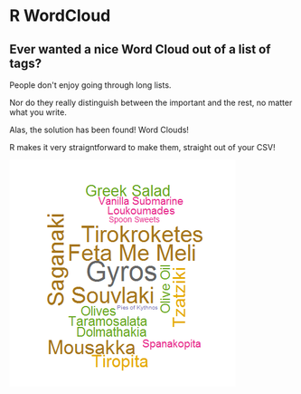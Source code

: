 # R WordCloud
## Ever wanted a nice Word Cloud out of a list of tags?


People don't enjoy going through long lists. 

Nor do they really distinguish between the important and the rest, no matter what you write. 


Alas, the solution has been found! Word Clouds!

R makes it very straigntforward to make them, straight out of your CSV!

![](https://github.com/nennes/rWordCloud/blob/master/tags.png)
